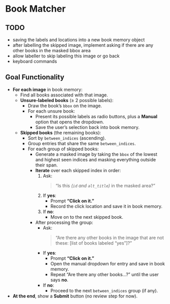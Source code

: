 # Book Matcher
## TODO
- saving the labels and locations into a new book memory object
- after labelling the skipped image, implement asking if there are any other books in the masked bbox area
- allow labeller to skip labeling this image or go back
- keyboard commands

## Goal Functionality

- **For each image** in book memory:
  - Find all books associated with that image.
  - **Unsure-labeled books** (≥ 2 possible labels):
    - Draw the book’s `bbox` on the image.
    - For each unsure book:
      - Present its possible labels as radio buttons, plus a **Manual** option that opens the dropdown.
      - Save the user’s selection back into book memory.
  - **Skipped books** (the remaining books):
    - Sort by `between_indices` (ascending).
    - Group entries that share the same `between_indices`.
    - For each group of skipped books:
      - Generate a masked image by taking the `bbox` of the lowest and highest seen indices and masking everything outside their span.
      - **Iterate** over each skipped index in order:
        1. Ask:  
           > “Is this *(`id` and `alt_title`)* in the masked area?”  
        2. If **yes**:
           - Prompt **“Click on it.”**
           - Record the click location and save it in book memory.
        3. If **no**:
           - Move on to the next skipped book.
      - After processing the group:
        - Ask:  
          > “Are there any other books in the image that are not these: [list of books labeled “yes”]?”
        - If **yes**:
          - Prompt **“Click on it.”**
          - Open the manual dropdown for entry and save in book memory.
          - Repeat “Are there any other books…?” until the user says **no**.
        - If **no**:
          - Proceed to the next `between_indices` group (if any).
- **At the end**, show a **Submit** button (no review step for now).
